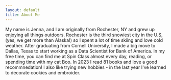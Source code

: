 ```yaml
---
layout: default
title: About Me
---
```


My name is Jenna, and I am originally from Rochester, NY and grew up enjoying all things outdoors. Rochester is the third snowiest city in the U.S, (yes, we get more than Alaska!) so I spent a lot of time skiing and love cold weather. After graduating from Cornell University, I made a big move to Dallas, Texas to start working as a Data Scientist for Bank of America. In my free time, you can find me at Spin Class almost every day, reading, or spending time with my cat Boo. In 2023 I read 81 books and love a good recommnedation! I also like trying new hobbies - in the last year I've learned to decorate cookies and embroider.   